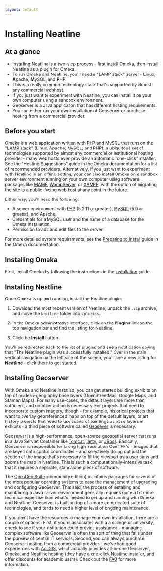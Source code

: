 ```yaml
---
layout: default
---
```

# Installing Neatline

## At a glance

  - Installing Neatline is a two-step process - first install Omeka, then install Neatline as a plugin for Omeka.
  - To run Omeka and Neatline, you'll need a "LAMP stack" server - **L**inux, **A**pache, **M**ySQL, and **P**HP.
  - This is a really common technology stack that's supported by almost any commercial webhost.
  - If you just want to experiment with Neatline, you can install it on your own computer using a sandbox environment.
  - Geoserver is a Java application that has different hosting requirements.
  - You can either run your own installation of Geoserver or purchase hosting from a commercial provider.

## Before you start

Omeka is a web application written with PHP and MySQL that runs on the "[LAMP stack][lamp]" (Linux, Apache, MySQL, and PHP), a ubiquitous set of technologies supported by almost any commercial or institutional hosting provider - many web hosts even provide an automatic "one-click" installer.  See the "Hosting Suggestions" guide in the Omeka documentation for a list of recommended providers. Alternatively, if you just want to experiment with Neatline in an offline setting, your can also install Omeka on a sandbox server environment running on your own computer using software packages like [MAMP][mamp], [WampServer][wamp], or [XAMPP][xampp], with the option of migrating the site to a public-facing web host at any point in the future.

Either way, you'll need the following:

  - A server environment with [PHP][php] (5.2.11 or greater), [MySQL][mysql] (5.0 or greater), and Apache.
  - Credentials for a MySQL user and the name of a database for the Omeka installation.
  - Permission to add and edit files to the server.

For more detailed system requirements, see the [Preparing to Install][preparing] guide in the Omeka documentation.

## Installing Omeka

First, install Omeka by following the instructions in the [Installation][install] guide.

## Installing Neatline

Once Omeka is up and running, install the Neatline plugin:

  1. Download the most recent version of Neatline, unpack the `.zip` archive, and move the `Neatline` folder into `/plugins`.

  2. In the Omeka administrative interface, click on the **Plugins** link on the top navigation bar and find the listing for Neatline.

  3. Click the **Install** button.

You'll be redirected back to the list of plugins and see a notification saying that "The Neatline plugin was successfully installed." Over in the main vertical navigation on the left side of the screen, you'll see a new listing for **Neatline** - click there to get started.

## Installing Geoserver

With Omeka and Neatline installed, you can get started building exhibits on top of modern-geography base layers (OpenStreetMap, Google Maps, and Stamen Maps). For many use-cases, the default layers are more than sufficient, and no other action is necessary. For projects that need to incorporate custom imagery, though - for example, historical projects that want to overlay georeferenced maps on top of the default layers, or art history projects that need to use scans of paintings as base layers in exhibits - a third piece of software called [Geosever][geoserver] is necessary.

Geoserver is a high-performance, open-source geospatial server that runs in a Java Servlet Container like [Tomcat][tomcat], [Jetty][jetty], or [JBoss][jboss]. Basically, Geoserver is responsible for taking high-resolution GeoTIFF's - images that are keyed onto spatial coordinates - and selectively doling out just the section of the image that's necessary to fill the viewport as a user pans and zooms the map in Neatline. This is such a computationally-intensive task that it requires a separate, standalone piece of software.

The [OpenGeo Suite][suite] (community edition) maintains packages for several of the more popular operating systems to ease the management of upgrading and configuring GeoServer. That said, the process of installing and maintaining a Java server environment generally requires quite a bit more technical expertise than what's needed to get up and running with Omeka and Neatline. Geoserver is built on top of a more complicated suite of technologies, and tends to need a higher level of ongoing maintenance.

If you don't have the resources to manage your own installation, there are a couple of options. First, if you're associated with a a college or university, check to see if your institution could provide assistance - managing complex software like Geoserver is often the sort of thing that falls under the purview of central IT services. Second, you can always purchase Geoserver hosting from a commercial provider - we've had good experiences with [AcuGIS][acugis], which actually provides all-in-one Geoserver, Omeka, and Neatline hosting (they have a one-click Neatline installer, and offer discounts for academic users). Check out the [FAQ][acuneatlinefaq] for more information.

[suite]: http://opengeo.org/products/suite/community/
[acugis]: http://www.acugis.com/neatline-hosting.htm
[acuneatlinefaq]: http://www.acugis.com/neatline-faq.html
[geoserver]: http://geoserver.org/ "GeoServer"
[hosting]: http://omeka.org/codex/Hosting_Suggestions "Omeka Hosting Suggestions"
[install]: http://omeka.org/codex/Installation "Install Omeka"
[plugin_install]: http://omeka.org/codex/Installing_a_Plugin
[omeka]: http://omeka.org/ "Omeka"
[nlplugin]: http://omeka.org/addons/neatline "Neatline Plugin"
[systemreqs]: http://omeka.org/codex/Preparing_to_Install "Omeka System Requirements"
[mysql]: https://www.mysql.com/
[php]: http://us.php.net/
[wms]: https://en.wikipedia.org/wiki/Web_Map_Service
[preparing]: http://omeka.org/codex/Preparing_to_Install
[tomcat]: https://tomcat.apache.org/
[jetty]: http://www.eclipse.org/jetty/
[jboss]: https://www.jboss.org/overview/
[opengeo]: http://opengeo.org/products/suite/community/
[mamp]: http://www.mamp.info/en/index.html
[wamp]: http://www.wampserver.com/en/
[xampp]: http://www.apachefriends.org/en/xampp.html
[lamp]: http://en.wikipedia.org/wiki/LAMP_(software_bundle)
